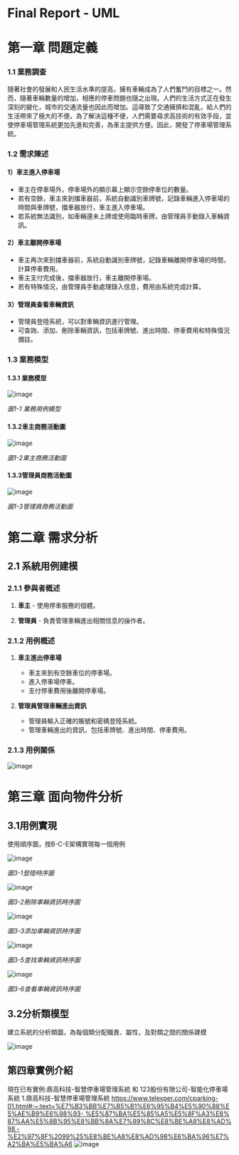 # Final Report - UML

# 第一章 問題定義

### 1.1 業務調查

隨著社會的發展和人民生活水準的提高，擁有車輛成為了人們奮鬥的目標之一。然而，隨著車輛數量的增加，相應的停車問題也隨之出現。人們的生活方式正在發生深刻的變化，城市的交通流量也因此而增加。這導致了交通擁擠和混亂，給人們的生活帶來了極大的不便。為了解決這種不便，人們需要尋求高技術的有效手段，並使停車場管理系統更加先進和完善，為車主提供方便。因此，開發了停車場管理系統。

### 1.2 需求陳述

#### 1）車主進入停車場

- 車主在停車場外，停車場外的顯示幕上顯示空餘停車位的數量。
- 若有空餘，車主來到擋車器前，系統自動識別車牌號，記錄車輛進入停車場的時間與車牌號，擋車器放行，車主進入停車場。
- 若系統無法識別，如車輛還未上牌或使用臨時車牌，由管理員手動錄入車輛資訊。

#### 2）車主離開停車場

- 車主再次來到擋車器前，系統自動識別車牌號，記錄車輛離開停車場的時間，計算停車費用。
- 車主支付完成後，擋車器放行，車主離開停車場。
- 若有特殊情況，由管理員手動處理錄入信息，費用由系統完成計算。

#### 3）管理員查看車輛資訊

- 管理員登陸系統，可以對車輛資訊進行管理。
- 可查詢、添加、刪除車輛資訊，包括車牌號、進出時間、停車費用和特殊情況備註。

 ### 1.3 業務模型

#### 1.3.1 業務模型
![image](https://github.com/BAGLE102/final-report-UML/assets/146699756/6eeef1f7-beb9-4908-877f-d801e6e39814)

*圖1-1 業務用例模型*

#### 1.3.2車主商務活動圖
![image](https://github.com/BAGLE102/final-report-UML/assets/146699756/fe5e90af-c6b8-49d2-a707-723a744ee6a6)

*圖1-2車主商務活動圖*

#### 1.3.3管理員商務活動圖
![image](https://github.com/BAGLE102/final-report-UML/assets/146699756/e65d2c73-c082-4098-9794-18692151779b)

*圖1-3管理員商務活動圖*

# 第二章 需求分析

## 2.1 系統用例建模

### 2.1.1 參與者概述

1. **車主** - 使用停車服務的個體。

2. **管理員** - 負責管理車輛進出相關信息的操作者。

### 2.1.2 用例概述

1. **車主進出停車場**
   - 車主來到有空餘車位的停車場。
   - 進入停車場停車。
   - 支付停車費用後離開停車場。

2. **管理員管理車輛進出資訊**
   - 管理員輸入正確的賬號和密碼登陸系統。
   - 管理車輛進出的資訊，包括車牌號、進出時間、停車費用。

### 2.1.3 用例關係

![image](https://github.com/BAGLE102/final-report-UML/assets/146699756/14699c03-5bd2-4ba9-809b-94997d26ecd2)


# 第三章 面向物件分析

## 3.1用例實現
  使用順序圖，按B-C-E架構實現每一個用例

![image](https://github.com/BAGLE102/final-report-UML/assets/146699756/698e4c33-8806-48b3-a4bf-3bbe96d9fb34)

*圖3-1登陸時序圖*

![image](https://github.com/BAGLE102/final-report-UML/assets/146699756/828ec306-236b-4113-a7a8-3b9af0babce0)


*圖3-2刪除車輛資訊時序圖*

![image](https://github.com/BAGLE102/final-report-UML/assets/146699756/30f38b42-b27c-4a6b-a42b-d7be0c3f7032)


*圖3-3添加車輛資訊時序圖*

![image](https://github.com/BAGLE102/final-report-UML/assets/146699756/93c7ada6-c9dc-4b9f-8de7-92981c91e53e)


*圖3-5查找車輛資訊時序圖*

![image](https://github.com/BAGLE102/final-report-UML/assets/146699756/37620657-c666-406a-b4e0-2a28d7a264f0)

*圖3-6查看車輛資訊時序圖*

## 3.2分析類模型
  建立系統的分析類圖，為每個類分配職責、屬性，及對類之間的關係建模

![image](https://github.com/BAGLE102/final-report-UML/assets/146699756/3f713d31-8a5b-4a70-a00c-2cb9ec249045)

## 第四章實例介紹
現在已有實例:鼎高科技-智慧停車場管理系統 和 123股份有限公司-智能化停車場系統
1.鼎高科技-智慧停車場管理系統
https://www.telexper.com/cparking-01.html#:~:text=%E7%B3%BB%E7%B5%B1%E6%95%B4%E5%90%88%E5%AE%B9%E6%98%93-,%E5%87%BA%E5%85%A5%E5%8F%A3%E8%87%AA%E5%8B%95%E8%BB%8A%E7%89%8C%E8%BE%A8%E8%AD%98,-%E2%97%8F%2099%25%E8%BE%A8%E8%AD%98%E6%BA%96%E7%A2%BA%E5%BA%A6
![image](https://github.com/BAGLE102/final-report-UML/assets/149245212/dab53482-a289-4a81-b89d-583656e560fe)




